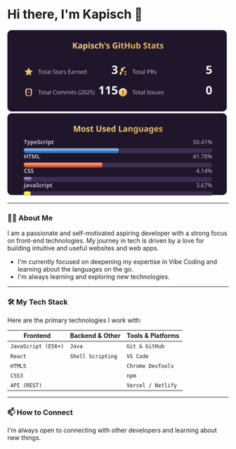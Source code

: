 # Hi there, I'm Kapisch 👋

<p align="center">
  <img src="stats.svg" alt="Kapisch's GitHub Stats" />
  <img src="languages.svg" alt="Kapisch's Most Used Languages" />
</p>


---

### 👨‍💻 About Me

I am a passionate and self-motivated aspiring developer with a strong focus on front-end technologies. My journey in tech is driven by a love for building intuitive and useful websites and web apps.

- I'm currently focused on deepening my expertise in Vibe Coding and learning about the languages on the go.
- I'm always learning and exploring new technologies.


---

### 🛠️ My Tech Stack

Here are the primary technologies I work with:

| Frontend         | Backend & Other      | Tools & Platforms      |
| ---------------- | -------------------- | ---------------------- |
| `JavaScript (ES6+)` | `Java`             | `Git & GitHub`         |
| `React`            | `Shell Scripting`    | `VS Code`              |
| `HTML5`            |                      | `Chrome DevTools`      |
| `CSS3`             |                      | `npm`                  |
| `API (REST)`       |                      | `Vercel / Netlify`     |


---

### 📫 How to Connect

I'm always open to connecting with other developers and learning about new things.

